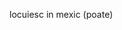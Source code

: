 locuiesc in mexic (poate)

<!---
CaptainDrip/CaptainDrip is a ✨ special ✨ repository because its `README.md` (this file) appears on your GitHub profile.
You can click the Preview link to take a look at your changes.
--->
